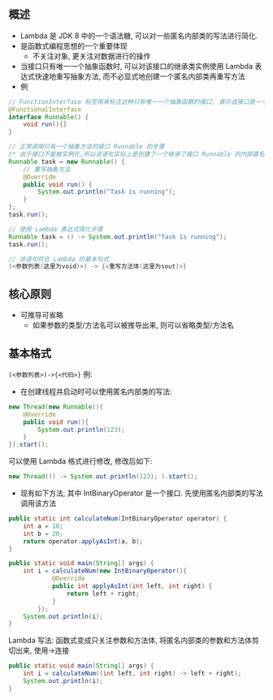 ## 概述
- Lambda 是 JDK 8 中的一个语法糖, 可以对一些匿名内部类的写法进行简化.
- 是函数式编程思想的一个重要体现
	- 不关注对象, 更关注对数据进行的操作
- 当接口只有唯一一个抽象函数时, 可以对该接口的继承类实例使用 Lambda 表达式快速地重写抽象方法, 而不必显式地创建一个匿名内部类再重写方法
- 例
```java
// FunctionInterface 标签用来标注这种只有唯一一个抽象函数的接口, 表示该接口是一个函数接口, 可以直接使用 Lambda 表达式重写方法
@FunctionalInterface
interface Runnable() {
	void run(){}
}

// 正常调用只有一个抽象方法的接口 Runnable 的步骤
/* 由于接口不能被实例化,所以该语句实际上是创建了一个继承了接口 Runnable 的内部匿名类并当场实现接口的抽象方法, 然后再将该内部类实例化为 task. */
Runnable task = new Runnable() {
	// 重写抽象方法
    @Override
    public void run() {
        System.out.println("Task is running");
    }
};
task.run();

// 使用 Lambda 表达式简化步骤
Runnable task = () -> System.out.println("Task is running");
task.run();

// 该语句符合 Lambda 的基本句式
(<参数列表(这里为void)>) -> {<重写方法体(这里为sout)>}
```
## 核心原则
- 可推导可省略
	- 如果参数的类型/方法名可以被推导出来, 则可以省略类型/方法名
## 基本格式
`(<参数列表>)->{<代码>}`
例:
- 在创建线程并启动时可以使用匿名内部类的写法:
```java
new Thread(new Runnable(){
	@Override
	public void run(){
		System.out.println(123);
	}
}).start();
```
可以使用 Lambda 格式进行修改, 修改后如下:
```java
new Thread(() -> System.out.println(123); ).start();
```
-  现有如下方法, 其中 IntBinaryOperator 是一个接口. 先使用匿名内部类的写法调用该方法
```java
public static int calculateNum(IntBinaryOperator operator) {
    int a = 10;
    int b = 20;
    return operator.applyAsInt(a, b);
}

public static void main(String[] args) {
	int i = calculateNum(new IntBinaryOperator(){
			@Override
			public int applyAsInt(int left, int right) {
				return left + right;
			}
		});
	System.out.println(i);
}

```
Lambda 写法: 函数式变成只关注参数和方法体, 将匿名内部类的参数和方法体剪切出来, 使用->连接
```java
public static void main(String[] args) {
	int i = calculateNum((int left, int right) -> left + right);
	System.out.println(i);
}
```